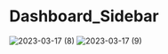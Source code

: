 # Dashboard_Sidebar
 
![2023-03-17 (8)](https://user-images.githubusercontent.com/111579457/225914149-ac39e6bc-1a21-484d-be9c-9cf6fb8773af.png)
![2023-03-17 (9)](https://user-images.githubusercontent.com/111579457/225914152-67a1a0ba-4f8c-4bac-923c-fbc2219c589d.png)
